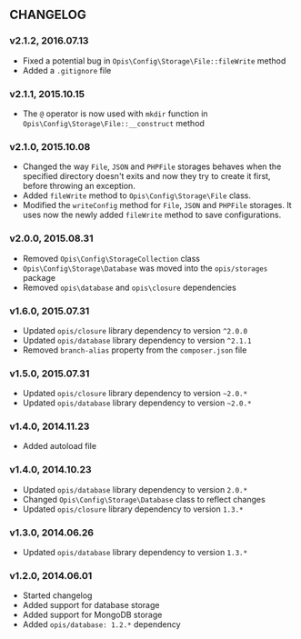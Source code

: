 CHANGELOG
---------
### v2.1.2, 2016.07.13

* Fixed a potential bug in `Opis\Config\Storage\File::fileWrite` method
* Added a `.gitignore` file

### v2.1.1, 2015.10.15

* The `@` operator is now used with `mkdir` function in `Opis\Config\Storage\File::__construct` method

### v2.1.0, 2015.10.08

* Changed the way `File`, `JSON` and `PHPFile` storages behaves when the specified directory doesn't exits and now
they try to create it first, before throwing an exception.
* Added `fileWrite` method to `Opis\Config\Storage\File` class.
* Modified the `writeConfig` method for `File`, `JSON` and `PHPFile` storages. It uses now the newly added
`fileWrite` method to save configurations.

### v2.0.0, 2015.08.31

* Removed `Opis\Config\StorageCollection` class
* `Opis\Config\Storage\Database` was moved into the `opis/storages` package
* Removed `opis\database` and `opis\closure` dependencies

### v1.6.0, 2015.07.31

* Updated `opis/closure` library dependency to version `^2.0.0`
* Updated `opis/database` library dependency to version `^2.1.1`
* Removed `branch-alias` property from the `composer.json` file

### v1.5.0, 2015.07.31

* Updated `opis/closure` library dependency to version `~2.0.*`
* Updated `opis/database` library dependency to version `~2.0.*`

### v1.4.0, 2014.11.23

* Added autoload file

### v1.4.0, 2014.10.23

* Updated `opis/database` library dependency to version `2.0.*`
* Changed `Opis\Config\Storage\Database` class to reflect changes
* Updated `opis/closure` library dependency to version `1.3.*`

### v1.3.0, 2014.06.26

* Updated `opis/database` library dependency to version `1.3.*`

### v1.2.0, 2014.06.01

* Started changelog
* Added support for database storage
* Added support for MongoDB storage
* Added `opis/database: 1.2.*` dependency
